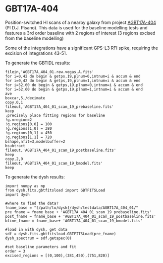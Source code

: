 # GBT17A-404

Position-switched HI scans of a nearby galaxy from project [AGBT17A-404](https://dss.gb.nrao.edu/project/GBT17A-404) (PI D.J. Pisano). This data is used for the baseline modelling tests and features a 3rd order baseline with 2 regions of interest (3 regions excised from the baseline modelling)

Some of the integrations have a significant GPS-L3 RFI spike, requiring the excision of integrations 43-51.


To generate the GBTIDL results:
```
filein,'AGBT17A_404_01.raw.vegas.A.fits'
for i=0,42 do begin & getps,19,plnum=0,intnum=i & accum & end
for i=0,42 do begin & getps,19,plnum=1,intnum=i & accum & end
for i=52,60 do begin & getps,19,plnum=0,intnum=i & accum & end
for i=52,60 do begin & getps,19,plnum=1,intnum=i & accum & end
ave
boxcar,5,/decimate
copy,0,1
fileout,'AGBT17A_404_01_scan_19_prebaseline.fits'
keep
;precisely place fitting regions for baseline
!g.nregion=2
!g.regions[0,0] = 100
!g.regions[1,0] = 380
!g.regions[0,1] = 450
!g.regions[1,1] = 720
bshape,nfit=3,modelbuffer=2
bsubtract
fileout,'AGBT17A_404_01_scan_19_postbaseline.fits'
keep
copy,2,0
fileout,'AGBT17A_404_01_scan_19_bmodel.fits'
keep
```

To generate the dysh results:
```
import numpy as np
from dysh.fits.gbtfitsload import GBTFITSLoad
import dysh

#where to find the data?
fname_base = "[/path/to/dysh]/dysh/testdata/AGBT17A_404_01/"
pre_fname = fname_base + 'AGBT17A_404_01_scan_19_prebaseline.fits'
post_fname = fname_base + 'AGBT17A_404_01_scan_19_postbaseline.fits'
bline_fname = fname_base+ 'AGBT17A_404_01_scan_19_bmodel.fits'

#load in with dysh, get data
sdf = dysh.fits.gbtfitsload.GBTFITSLoad(pre_fname)
dysh_spectrum = sdf.getspec(0)

#set baseline parameters and fit
order = 3
excised_regions = [(0,100),(381,450),(751,820)]




```
